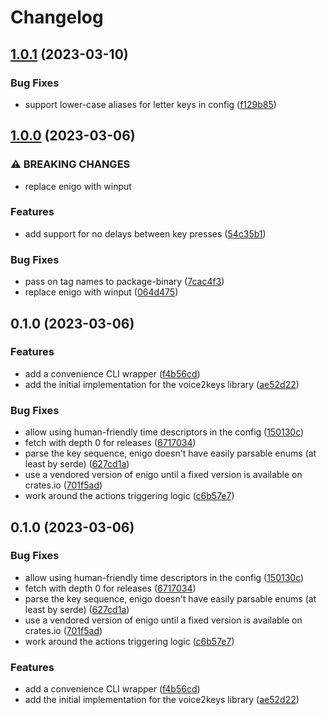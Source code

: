 # Changelog

## [1.0.1](https://github.com/majime-dev/voice2keys/compare/v1.0.0...v1.0.1) (2023-03-10)


### Bug Fixes

* support lower-case aliases for letter keys in config ([f129b85](https://github.com/majime-dev/voice2keys/commit/f129b85b1991b9fe89eff4f8542c9703ea2351de))

## [1.0.0](https://github.com/majime-dev/voice2keys/compare/v0.1.0...v1.0.0) (2023-03-06)


### ⚠ BREAKING CHANGES

* replace enigo with winput

### Features

* add support for no delays between key presses ([54c35b1](https://github.com/majime-dev/voice2keys/commit/54c35b1f04e6db2d5815f2e3a98dbee8c1d1baf0))


### Bug Fixes

* pass on tag names to package-binary ([7cac4f3](https://github.com/majime-dev/voice2keys/commit/7cac4f3b2ccfc40c24ebf7782ce21bd5db0c6e0e))
* replace enigo with winput ([064d475](https://github.com/majime-dev/voice2keys/commit/064d475401e68da392b303897428973f69a89546))

## 0.1.0 (2023-03-06)


### Features

* add a convenience CLI wrapper ([f4b56cd](https://github.com/majime-dev/voice2keys/commit/f4b56cd05333214babac2e1c46c4e956c3790cb5))
* add the initial implementation for the voice2keys library ([ae52d22](https://github.com/majime-dev/voice2keys/commit/ae52d2293fc626491b33c28cd805720e36719057))


### Bug Fixes

* allow using human-friendly time descriptors in the config ([150130c](https://github.com/majime-dev/voice2keys/commit/150130c5f4430134873921a3187d7a9235abdd2f))
* fetch with depth 0 for releases ([6717034](https://github.com/majime-dev/voice2keys/commit/671703498a27a21add773e1124610d01447f1f66))
* parse the key sequence, enigo doesn't have easily parsable enums (at least by serde) ([627cd1a](https://github.com/majime-dev/voice2keys/commit/627cd1a43daf57d2ba3ce379d774c510b77fd3d5))
* use a vendored version of enigo until a fixed version is available on crates.io ([701f5ad](https://github.com/majime-dev/voice2keys/commit/701f5ade29a46c07824a8f7b6acb1af15b3d7366))
* work around the actions triggering logic ([c6b57e7](https://github.com/majime-dev/voice2keys/commit/c6b57e78cdff9e29e19f958b297f8ee69645e204))

## 0.1.0 (2023-03-06)


### Bug Fixes

* allow using human-friendly time descriptors in the config ([150130c](https://github.com/majime-dev/voice2keys/commit/150130c5f4430134873921a3187d7a9235abdd2f))
* fetch with depth 0 for releases ([6717034](https://github.com/majime-dev/voice2keys/commit/671703498a27a21add773e1124610d01447f1f66))
* parse the key sequence, enigo doesn't have easily parsable enums (at least by serde) ([627cd1a](https://github.com/majime-dev/voice2keys/commit/627cd1a43daf57d2ba3ce379d774c510b77fd3d5))
* use a vendored version of enigo until a fixed version is available on crates.io ([701f5ad](https://github.com/majime-dev/voice2keys/commit/701f5ade29a46c07824a8f7b6acb1af15b3d7366))
* work around the actions triggering logic ([c6b57e7](https://github.com/majime-dev/voice2keys/commit/c6b57e78cdff9e29e19f958b297f8ee69645e204))


### Features

* add a convenience CLI wrapper ([f4b56cd](https://github.com/majime-dev/voice2keys/commit/f4b56cd05333214babac2e1c46c4e956c3790cb5))
* add the initial implementation for the voice2keys library ([ae52d22](https://github.com/majime-dev/voice2keys/commit/ae52d2293fc626491b33c28cd805720e36719057))
